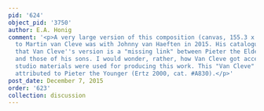 ```yaml
---
pid: '624'
object_pid: '3750'
author: E.A. Honig
comment: '<p>A very large version of this composition (canvas, 155.3 x 256)  attributed
  to Martin van Cleve was with Johnny van Haeften in 2015. His catalogue suggests
  that Van Cleve''s version is a "missing link" between Pieter the Elder''s version
  and those of his sons. I would wonder, rather, how Van Cleve got access to whatever
  studio materials were used for producing this work. This "Van Cleve" work was formerly
  attributed to Pieter the Younger (Ertz 2000, cat. #A830).</p>'
post_date: December 7, 2015
order: '623'
collection: discussion
---
```

